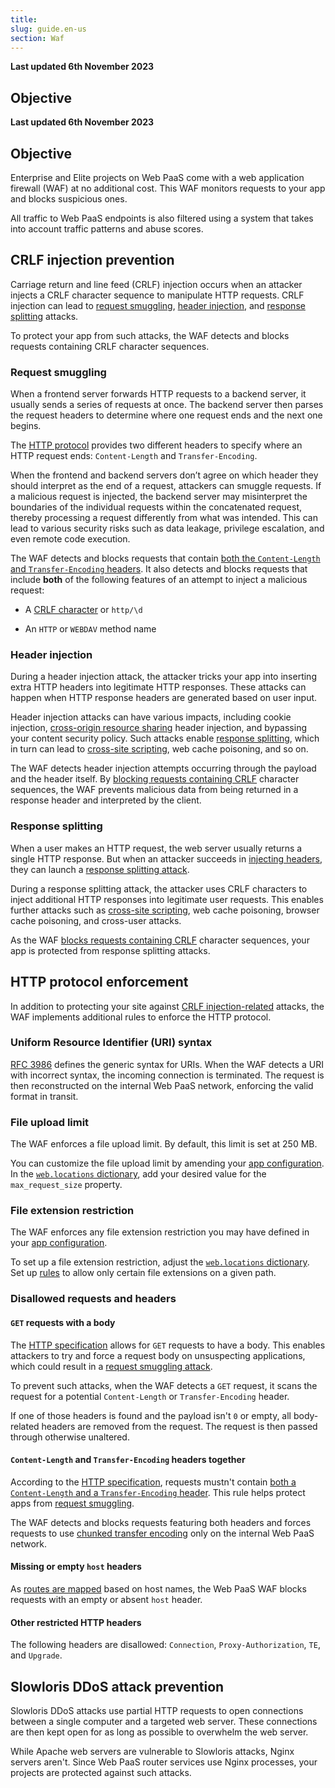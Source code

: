 ```yaml
---
title: 
slug: guide.en-us
section: Waf
---
```


**Last updated 6th November 2023**



## Objective  

**Last updated 6th November 2023**



## Objective  

Enterprise and Elite projects on Web PaaS come with a web application firewall (WAF) at no additional cost.
This WAF monitors requests to your app and blocks suspicious ones.

All traffic to Web PaaS endpoints is also filtered
using a system that takes into account traffic patterns and abuse scores.

## CRLF injection prevention

Carriage return and line feed (CRLF) injection occurs when an attacker injects a CRLF character sequence to manipulate HTTP requests.
CRLF injection can lead to [request smuggling](#request-smuggling),
[header injection](#header-injection), and [response splitting](#response-splitting) attacks.

To protect your app from such attacks, the WAF detects and blocks requests containing CRLF character sequences.

### Request smuggling

When a frontend server forwards HTTP requests to a backend server,
it usually sends a series of requests at once.
The backend server then parses the request headers
to determine where one request ends and the next one begins.

The [HTTP protocol](https://tools.ietf.org/html/rfc2616) provides two different headers
to specify where an HTTP request ends: `Content-Length` and `Transfer-Encoding`.

When the frontend and backend servers don’t agree on which header they should interpret as the end of a request,
attackers can smuggle requests. If a malicious request is injected, the backend server may misinterpret the boundaries
of the individual requests within the concatenated request, thereby processing a request differently from what was
intended. This can lead to various security risks such as data leakage, privilege escalation, and even remote code
execution.

The WAF detects and blocks requests that contain [both the `Content-Length` and `Transfer-Encoding` headers](#content-length-and-transfer-encoding-headers-together).
It also detects and blocks requests that include **both** of the following features of an attempt to inject a malicious request:

- A [CRLF character](#crlf-injection-prevention) or `http/\d`


- An `HTTP` or `WEBDAV` method name



### Header injection

During a header injection attack, the attacker tricks your app
into inserting extra HTTP headers into legitimate HTTP responses.
These attacks can happen when HTTP response headers are generated based on user input.

Header injection attacks can have various impacts,
including cookie injection, [cross-origin resource sharing](https://developer.mozilla.org/en-US/docs/Web/HTTP/CORS) header injection,
and bypassing your content security policy.
Such attacks enable [response splitting](#response-splitting),
which in turn can lead to [cross-site scripting](https://developer.mozilla.org/en-US/docs/Glossary/Cross-site_scripting),
web cache poisoning, and so on.

The WAF detects header injection attempts occurring through the payload and the header itself.
By [blocking requests containing CRLF](#crlf-injection-prevention) character sequences,
the WAF prevents malicious data from being returned in a response header and interpreted by the client.

### Response splitting

When a user makes an HTTP request, the web server usually returns a single HTTP response.
But when an attacker succeeds in [injecting headers](#header-injection),
they can launch a [response splitting attack](https://www.cs.montana.edu/courses/csci476/topics/http_response_splitting.pdf).

During a response splitting attack, the attacker uses CRLF characters to inject additional HTTP responses into legitimate user requests.
This enables further attacks such as [cross-site scripting](https://developer.mozilla.org/en-US/docs/Glossary/Cross-site_scripting),
web cache poisoning, browser cache poisoning, and cross-user attacks.

As the WAF [blocks requests containing CRLF](#crlf-injection-prevention) character sequences,
your app is protected from response splitting attacks.

## HTTP protocol enforcement

In addition to protecting your site against [CRLF injection-related](#crlf-injection-prevention) attacks,
the WAF implements additional rules to enforce the HTTP protocol.

### Uniform Resource Identifier (URI) syntax

[RFC 3986](https://www.rfc-editor.org/rfc/rfc3986) defines the generic syntax for URIs.
When the WAF detects a URI with incorrect syntax, the incoming connection is terminated.
The request is then reconstructed on the internal Web PaaS network,
enforcing the valid format in transit.

### File upload limit

The WAF enforces a file upload limit.
By default, this limit is set at 250&nbsp;MB.

You can customize the file upload limit by amending your [app configuration](../../create-apps/_index.md).
In the [`web.locations` dictionary](../../create-apps/app-reference.md#locations),
add your desired value for the `max_request_size` property.

### File extension restriction

The WAF enforces any file extension restriction you may have defined in your [app configuration](../../create-apps/_index.md).

To set up a file extension restriction,
adjust the [`web.locations` dictionary](../../create-apps/app-reference.md#locations).
Set up [rules](../../create-apps/app-reference.md#rules) to allow only certain file extensions on a given path.

### Disallowed requests and headers

#### `GET` requests with a body

The [HTTP specification](https://tools.ietf.org/html/rfc2616) allows for `GET` requests to have a body.
This enables attackers to try and force a request body on unsuspecting applications,
which could result in a [request smuggling attack](#request-smuggling).

To prevent such attacks, when the WAF detects a `GET` request,
it scans the request for a potential `Content-Length` or `Transfer-Encoding` header.

If one of those headers is found and the payload isn't `0` or empty,
all body-related headers are removed from the request.
The request is then passed through otherwise unaltered.

#### `Content-Length` and `Transfer-Encoding` headers together

According to the [HTTP specification](https://tools.ietf.org/html/rfc2616),
requests mustn't contain [both a `Content-Length` and a `Transfer-Encoding` header](https://tools.ietf.org/html/rfc7230#section-3.3.2).
This rule helps protect apps from [request smuggling](#request-smuggling).

The WAF detects and blocks requests featuring both headers
and forces requests to use [chunked transfer encoding](https://developer.mozilla.org/en-US/docs/Web/HTTP/Headers/Transfer-Encoding)
only on the internal Web PaaS network.

#### Missing or empty `host` headers

As [routes are mapped](../../define-routes/_index.md) based on host names,
the Web PaaS WAF blocks requests with an empty or absent `host` header.

#### Other restricted HTTP headers

The following headers are disallowed: `Connection`, `Proxy-Authorization`, `TE`, and `Upgrade`.

## Slowloris DDoS attack prevention

Slowloris DDoS attacks use partial HTTP requests to open connections between a single computer and a targeted web server.
These connections are then kept open for as long as possible to overwhelm the web server.

While Apache web servers are vulnerable to Slowloris attacks, Nginx servers aren't.
Since Web PaaS router services use Nginx processes,
your projects are protected against such attacks.

